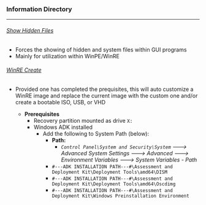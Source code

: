 ### Information Directory ###
---
###### [Show Hidden Files](ShowHiddenFiles.reg) ######
- Forces the showing of hidden and system files within GUI programs
- Mainly for utilization within WinPE/WinRE

###### [WinRE Create](WinRE-Create.cmd) ######
- Provided one has completed the prequisites, this will auto customize a WinRE image and replace the current image with the custom one and/or create a bootable ISO, USB, or VHD
  
  - __Prerequisites__
    - Recovery partition mounted as drive `X:`
    - Windows ADK installed
      - Add the following to System Path (below):
        - **Path:**
          - _`Control Panel\System and Security\System` 🡒 Advanced System Settings 🡒 Advanced 🡒 Environment Variables 🡒 System Variables - Path_
        - `#---ADK INSTALLATION PATH---#\Assessment and Deployment Kit\Deployment Tools\amd64\DISM`
        - `#---ADK INSTALLATION PATH---#\Assessment and Deployment Kit\Deployment Tools\amd64\Oscdimg`
        - `#---ADK INSTALLATION PATH---#\Assessment and Deployment Kit\Windows Preinstallation Environment`

